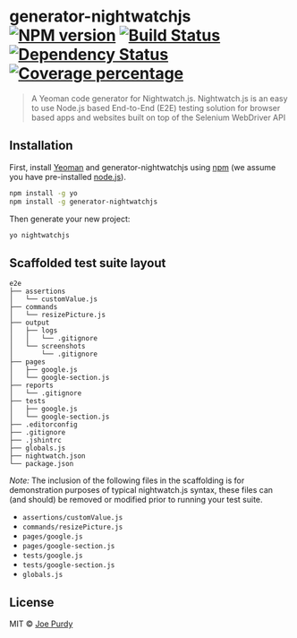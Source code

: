 # generator-nightwatchjs [![NPM version][npm-image]][npm-url] [![Build Status][travis-image]][travis-url] [![Dependency Status][daviddm-image]][daviddm-url] [![Coverage percentage][coveralls-image]][coveralls-url]
> A Yeoman code generator for Nightwatch.js. Nightwatch.js is an easy to use Node.js based End-to-End (E2E) testing solution for browser based apps and websites built on top of the Selenium WebDriver API

## Installation

First, install [Yeoman](http://yeoman.io) and generator-nightwatchjs using [npm](https://www.npmjs.com/) (we assume you have pre-installed [node.js](https://nodejs.org/)).

```bash
npm install -g yo
npm install -g generator-nightwatchjs
```

Then generate your new project:

```bash
yo nightwatchjs
```

## Scaffolded test suite layout
```
e2e
├── assertions
│   └── customValue.js
├── commands
│   └── resizePicture.js
├── output
│   ├── logs
│   │   └── .gitignore
│   └── screenshots
│       └── .gitignore
├── pages
│   ├── google.js
│   └── google-section.js
├── reports
│   └── .gitignore
├── tests
│   ├── google.js
│   └── google-section.js
├── .editorconfig
├── .gitignore
├── .jshintrc
├── globals.js
├── nightwatch.json
└── package.json
```

*Note:* The inclusion of the following files in the scaffolding is for demonstration purposes of typical nightwatch.js syntax, these files can (and should) be removed or modified prior to running your test suite.
- `assertions/customValue.js`
- `commands/resizePicture.js`
- `pages/google.js`
- `pages/google-section.js`
- `tests/google.js`
- `tests/google-section.js`
- `globals.js`

## License

MIT © [Joe Purdy](https://purdy.mit-license.org/)


[npm-image]: https://badge.fury.io/js/generator-nightwatchjs.svg
[npm-url]: https://npmjs.org/package/generator-nightwatchjs
[travis-image]: https://travis-ci.org/joepurdy/generator-nightwatchjs.svg?branch=master
[travis-url]: https://travis-ci.org/joepurdy/generator-nightwatchjs
[daviddm-image]: https://david-dm.org/joepurdy/generator-nightwatchjs.svg?theme=shields.io
[daviddm-url]: https://david-dm.org/joepurdy/generator-nightwatchjs
[coveralls-image]: https://coveralls.io/repos/joepurdy/generator-nightwatchjs/badge.svg
[coveralls-url]: https://coveralls.io/r/joepurdy/generator-nightwatchjs
